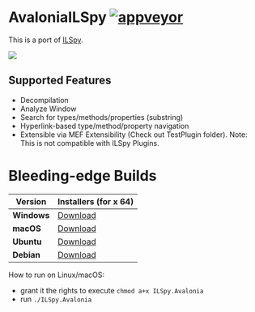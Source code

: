 # AvaloniaILSpy [![appveyor](https://ci.appveyor.com/api/projects/status/github/icsharpcode/AvaloniaILSpy?svg=true)](https://ci.appveyor.com/project/icsharpcode/avaloniailspy) 

This is a port of [ILSpy](https://github.com/icsharpcode/ILSpy).

![](https://github.com/icsharpcode/AvaloniaILSpy/raw/master/preview.png)

Supported Features 
-------
 * Decompilation
 * Analyze Window
 * Search for types/methods/properties (substring)
 * Hyperlink-based type/method/property navigation
 * Extensible via MEF Extensibility (Check out TestPlugin folder). Note: This is not compatible with ILSpy Plugins.

# Bleeding-edge Builds
| Version | Installers (for x 64) |
|---------|------------|
|**Windows**|[Download](https://ci.appveyor.com/api/projects/icsharpcode/avaloniailspy/artifacts/artifacts%2Fzips%2FILSpy-win7-x64-Release.zip?branch=master)|
|**macOS**|[Download](https://ci.appveyor.com/api/projects/icsharpcode/avaloniailspy/artifacts/artifacts%2Fzips%2FILSpy-osx.10.12-x64-Release.zip?branch=master)|
|**Ubuntu**|[Download](https://ci.appveyor.com/api/projects/icsharpcode/avaloniailspy/artifacts/artifacts%2Fzips%2FILSpy-ubuntu.14.04-x64-Release.zip?branch=master)|
|**Debian**|[Download](https://ci.appveyor.com/api/projects/icsharpcode/avaloniailspy/artifacts/artifacts%2Fzips%2FILSpy-debian.8-x64-Release.zip?branch=master)|

How to run on Linux/macOS: 
- grant it the rights to execute `chmod a+x ILSpy.Avalonia`
- run  `./ILSpy.Avalonia`
